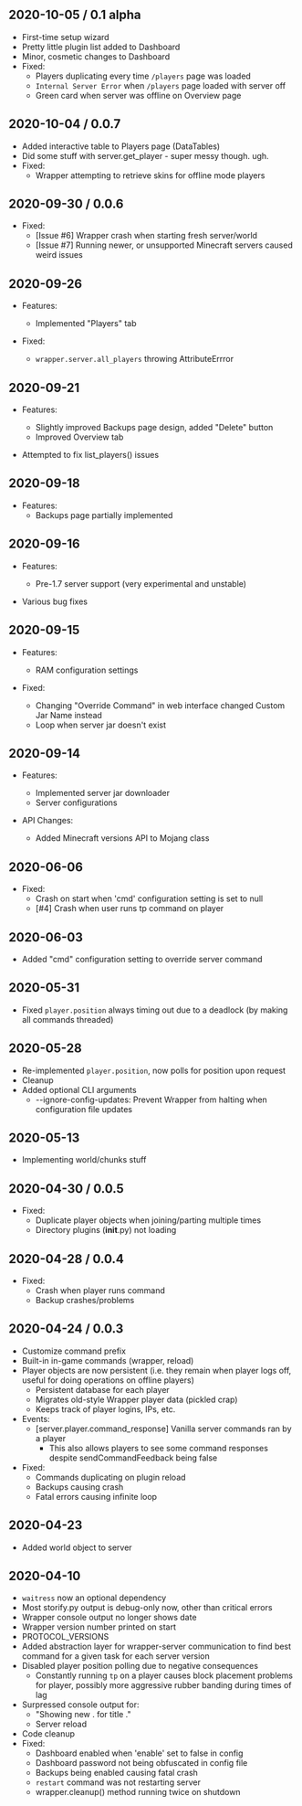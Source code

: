 ## 2020-10-05 / 0.1 alpha
- First-time setup wizard
- Pretty little plugin list added to Dashboard
- Minor, cosmetic changes to Dashboard
- Fixed:
    - Players duplicating every time `/players` page was loaded
    - `Internal Server Error` when `/players` page loaded with server off
    - Green card when server was offline on Overview page

## 2020-10-04 / 0.0.7
- Added interactive table to Players page (DataTables)
- Did some stuff with server.get_player - super messy though. ugh.
- Fixed:
    - Wrapper attempting to retrieve skins for offline mode players

## 2020-09-30 / 0.0.6
- Fixed:
    - [Issue #6] Wrapper crash when starting fresh server/world
    - [Issue #7] Running newer, or unsupported Minecraft servers caused weird issues

## 2020-09-26
- Features:
    - Implemented "Players" tab

- Fixed:
    - `wrapper.server.all_players` throwing AttributeErrror

## 2020-09-21
- Features:
    - Slightly improved Backups page design, added "Delete" button
    - Improved Overview tab

- Attempted to fix list_players() issues

## 2020-09-18
- Features:
    - Backups page partially implemented

## 2020-09-16
- Features:
    - Pre-1.7 server support (very experimental and unstable)

- Various bug fixes

## 2020-09-15
- Features:
    - RAM configuration settings

- Fixed:
    - Changing "Override Command" in web interface changed Custom Jar Name instead
    - Loop when server jar doesn't exist

## 2020-09-14
- Features:
    - Implemented server jar downloader
    - Server configurations

- API Changes:
    - Added Minecraft versions API to Mojang class

## 2020-06-06
- Fixed:
    - Crash on start when 'cmd' configuration setting is set to null
    - [#4] Crash when user runs tp command on player

## 2020-06-03
- Added "cmd" configuration setting to override server command

## 2020-05-31
- Fixed `player.position` always timing out due to a deadlock (by making all commands threaded)

## 2020-05-28
- Re-implemented `player.position`, now polls for position upon request
- Cleanup
- Added optional CLI arguments
    - --ignore-config-updates: Prevent Wrapper from halting when configuration file updates

## 2020-05-13
- Implementing world/chunks stuff

## 2020-04-30 / 0.0.5
- Fixed:
    - Duplicate player objects when joining/parting multiple times
    - Directory plugins (__init__.py) not loading

## 2020-04-28 / 0.0.4
- Fixed:
    - Crash when player runs command
    - Backup crashes/problems

## 2020-04-24 / 0.0.3
- Customize command prefix
- Built-in in-game commands (wrapper, reload)
- Player objects are now persistent (i.e. they remain when player logs off, useful for doing operations on offline players)
    - Persistent database for each player
    - Migrates old-style Wrapper player data (pickled crap)
    - Keeps track of player logins, IPs, etc.
- Events:
    - [server.player.command_response] Vanilla server commands ran by a player
        - This also allows players to see some command responses despite sendCommandFeedback being false
- Fixed:
    - Commands duplicating on plugin reload
    - Backups causing crash
    - Fatal errors causing infinite loop

## 2020-04-23
- Added world object to server

## 2020-04-10
- `waitress` now an optional dependency
- Most storify.py output is debug-only now, other than critical errors
- Wrapper console output no longer shows date
- Wrapper version number printed on start
- PROTOCOL_VERSIONS
- Added abstraction layer for wrapper-server communication to find best command for a given task for each server version
- Disabled player position polling due to negative consequences
    - Constantly running `tp` on a player causes block placement problems for player, possibly more aggressive rubber banding during times of lag
- Surpressed console output for:
    - "Showing new . for title ."
    - Server reload
- Code cleanup
- Fixed:
    - Dashboard enabled when 'enable' set to false in config
    - Dashboard password not being obfuscated in config file
    - Backups being enabled causing fatal crash
    - `restart` command was not restarting server
    - wrapper.cleanup() method running twice on shutdown
